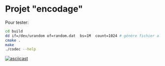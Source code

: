 # Projet "encodage"


Pour tester:
```sh
cd build
dd if=/dev/urandom of=random.dat  bs=1M  count=1024 # génère fichier aléatoire de 1Go
cmake .
make
./codec --help
```

[![asciicast](https://asciinema.org/a/0zukum9m10u2ty3klnlg4sdky.png)](https://asciinema.org/a/0zukum9m10u2ty3klnlg4sdky?speed=3)

